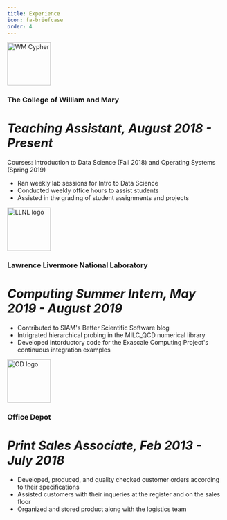 ```yaml
---
title: Experience
icon: fa-briefcase
order: 4
---
```

<img src="{{ 'assets/images/WM.png' | relative_url }}" height="100" alt="WM Cypher" />

### The College of William and Mary  
# *Teaching Assistant, August 2018 - Present*  
Courses: Introduction to Data Science (Fall 2018) and Operating Systems (Spring 2019)
* Ran weekly lab sessions for Intro to Data Science
* Conducted weekly office hours to assist students
* Assisted in the grading of student assignments and projects


<img src="{{ 'assets/images/LLNL.jpeg' | relative_url }}" height="100" alt="LLNL logo" />

### Lawrence Livermore National Laboratory
# *Computing Summer Intern, May 2019 - August 2019*
* Contributed to SIAM's Better Scientific Software blog
* Intrigrated hierarchical probing in the MILC_QCD numerical library
* Developed intorductory code for the Exascale Computing Project's continuous integration examples


<img src="{{ 'assets/images/OD.jpg' | relative_url }}" height="100" alt="OD logo" />

### Office Depot
# *Print Sales Associate, Feb 2013 - July 2018*
* Developed, produced, and quality checked customer orders according to their specifications
* Assisted customers with their inqueries at the register and on the sales floor
* Organized and stored product along with the logistics team
